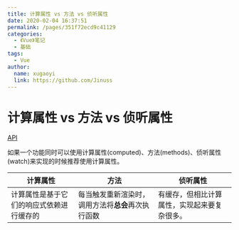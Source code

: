 ```yaml
---
title: 计算属性 vs 方法 vs 侦听属性
date: 2020-02-04 16:37:51
permalink: /pages/351f72ecd9c41129
categories:
  - 《Vue》笔记
  - 基础
tags:
  - Vue
author:
  name: xugaoyi
  link: https://github.com/Jinuss
---
```

# 计算属性 vs 方法 vs 侦听属性

[API](https://cn.vuejs.org/v2/guide/computed.html#计算属性缓存-vs-方法)

如果一个功能同时可以使用计算属性(computed)、方法(methods)、侦听属性(watch)来实现的时候推荐使用计算属性。
<!-- more -->
| 计算属性                                 | 方法                                               | 侦听属性                                     |
| ---------------------------------------- | -------------------------------------------------- | -------------------------------------------- |
| 计算属性是基于它们的响应式依赖进行缓存的 | 每当触发重新渲染时，调用方法将**总会**再次执行函数 | 有缓存，但相比计算属性，实现起来要复杂很多。 |
